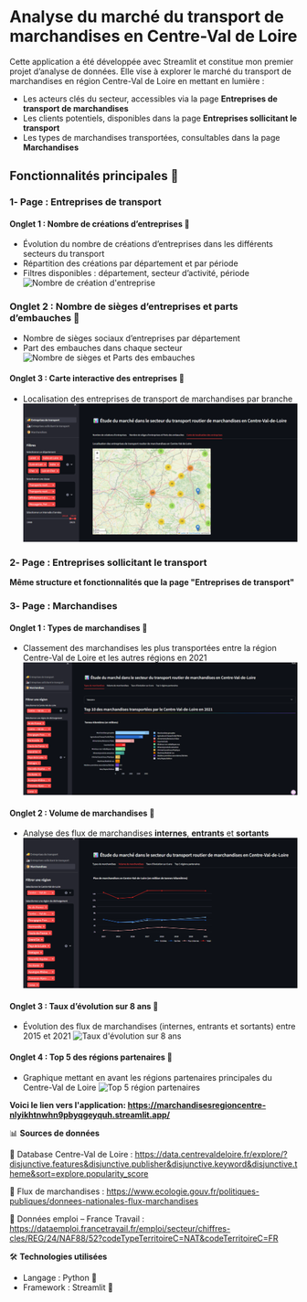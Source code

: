 # Analyse du marché du transport de marchandises en Centre-Val de Loire
Cette application a été développée avec Streamlit et constitue mon premier projet d’analyse de données. Elle vise à explorer le marché du transport de marchandises en région Centre-Val de Loire en mettant en lumière :
- Les acteurs clés du secteur, accessibles via la page **Entreprises de transport de marchandises**
- Les clients potentiels, disponibles dans la page **Entreprises sollicitant le transport**
- Les types de marchandises transportées, consultables dans la page **Marchandises**
  
## Fonctionnalités principales 📌

### 1️- Page : Entreprises de transport
 #### Onglet 1 : Nombre de créations d’entreprises 📍
- Évolution du nombre de créations d’entreprises dans les différents secteurs du transport
- Répartition des créations par département et par période
- Filtres disponibles : département, secteur d’activité, période
![Nombre de création d'entreprise](https://github.com/AbdouDiane/Analyse-du-march-de-transport-routier-de-marchandises-Centre-Val-de-Loire/blob/master/Nombre%20de%20cr%C3%A9ation%20d'entreprises.png)

### Onglet 2 : Nombre de sièges d’entreprises et parts d’embauches 📍
- Nombre de sièges sociaux d’entreprises par département
- Part des embauches dans chaque secteur
![Nombre de sièges et Parts des embauches](https://github.com/AbdouDiane/Analyse-du-march-de-transport-routier-de-marchandises-Centre-Val-de-Loire/blob/master/Nombre%20de%20si%C3%A8ge%20et%20Parts%20des%20embauches.png)

#### Onglet 3 : Carte interactive des entreprises 📍
- Localisation des entreprises de transport de marchandises par branche
![Carte de localisation des entreprises](https://github.com/AbdouDiane/Analyse-du-march-de-transport-routier-de-marchandises-Centre-Val-de-Loire/blob/master/Carte%20de%20localisation%20des%20entreprises.png)

### 2️- Page : Entreprises sollicitant le transport
**Même structure et fonctionnalités que la page "Entreprises de transport"**

### 3️- Page : Marchandises
#### Onglet 1 : Types de marchandises 📍
- Classement des marchandises les plus transportées entre la région Centre-Val de Loire et les autres régions en 2021
![Type de marchandises](https://github.com/AbdouDiane/Analyse-du-march-de-transport-routier-de-marchandises-Centre-Val-de-Loire/blob/master/Types%20de%20marchandises.png)

#### Onglet 2 : Volume de marchandises 📍 
- Analyse des flux de marchandises **internes**, **entrants** et **sortants**
![Volume de marchandises](https://github.com/AbdouDiane/Analyse-du-march-de-transport-routier-de-marchandises-Centre-Val-de-Loire/blob/master/Volume%20de%20marchandises.png)

#### Onglet 3 : Taux d’évolution sur 8 ans 📍 
- Évolution des flux de marchandises (internes, entrants et sortants) entre 2015 et 2021
![Taux d'évolution sur 8 ans](https://github.com/AbdouDiane/Analyse-du-march-de-transport-routier-de-marchandises-Centre-Val-de-Loire/blob/master/Taux%20d'%C3%A9volution%20sur%208%20ans.png)

#### Onglet 4 : Top 5 des régions partenaires 📍
- Graphique mettant en avant les régions partenaires principales du Centre-Val de Loire
![Top 5 région partenaires](https://github.com/AbdouDiane/Analyse-du-march-de-transport-routier-de-marchandises-Centre-Val-de-Loire/blob/master/Top%205%20r%C3%A9gions%20partenaires.png)

**Voici le lien vers l'application: https://marchandisesregioncentre-nlyikhtnwhn9pbyqgeyquh.streamlit.app/**

📊 **Sources de données**

📌 Database Centre-Val de Loire : https://data.centrevaldeloire.fr/explore/?disjunctive.features&disjunctive.publisher&disjunctive.keyword&disjunctive.theme&sort=explore.popularity_score

📌 Flux de marchandises : https://www.ecologie.gouv.fr/politiques-publiques/donnees-nationales-flux-marchandises

📌 Données emploi – France Travail : https://dataemploi.francetravail.fr/emploi/secteur/chiffres-cles/REG/24/NAF88/52?codeTypeTerritoireC=NAT&codeTerritoireC=FR

🛠️ **Technologies utilisées**
- Langage : Python 🐍
- Framework : Streamlit 🚀
